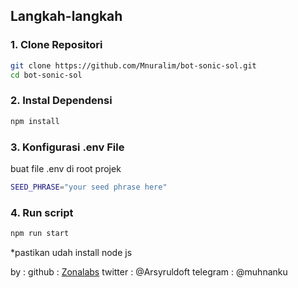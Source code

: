 ## Langkah-langkah

### 1. Clone Repositori

```bash
git clone https://github.com/Mnuralim/bot-sonic-sol.git
cd bot-sonic-sol
```

### 2. Instal Dependensi

```bash
npm install
```

### 3. Konfigurasi .env File

buat file .env di root projek

```bash
SEED_PHRASE="your seed phrase here"
```

### 4. Run script

```bash
npm run start
```

\*pastikan udah install node js

by :
github : [Zonalabs](https://github.com/Zonalabs)
twitter : @Arsyruldoft
telegram : @muhnanku
